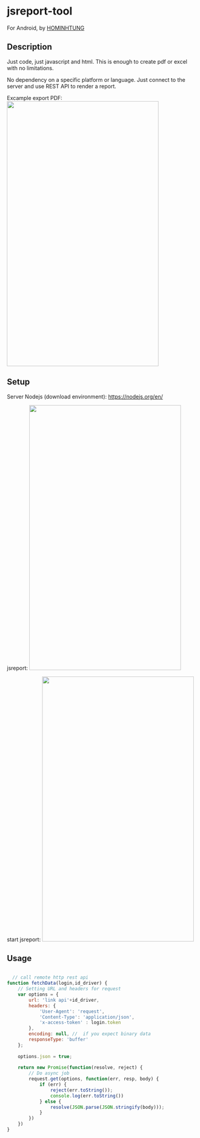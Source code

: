 # jsreport-tool

For Android, by [HOMINHTUNG](https://github.com/HOMINHTUNG)

## Description

Just code, just javascript and html. This is enough to create pdf or excel with no limitations.

No dependency on a specific platform or language. Just connect to the server and use REST API to render a report.

Excample export PDF:
<img src="https://i.imgur.com/TrmiQbw.png" width="400px" height="700px">

## Setup

Server Nodejs (download environment): https://nodejs.org/en/

jsreport:
<img src="https://i.imgur.com/zwWeg3R.png" width="400px" height="700px">

start jsreport:
<img src="https://i.imgur.com/S4rZ6cN.png" width="400px" height="700px">

## Usage

```javascript

  // call remote http rest api
function fetchData(login,id_driver) {
	// Setting URL and headers for request
    var options = {
        url: 'link api'+id_driver,
        headers: {
            'User-Agent': 'request',
            'Content-Type': 'application/json',
			'x-access-token' : login.token
		},
		encoding: null, //  if you expect binary data
        responseType: 'buffer'
    };
	
	options.json = true;
	 
    return new Promise(function(resolve, reject) {
    	// Do async job
        request.get(options, function(err, resp, body) {
            if (err) {
                reject(err.toString());
				console.log(err.toString())
            } else {
				resolve(JSON.parse(JSON.stringify(body)));
            }
        })
    })
}
```
